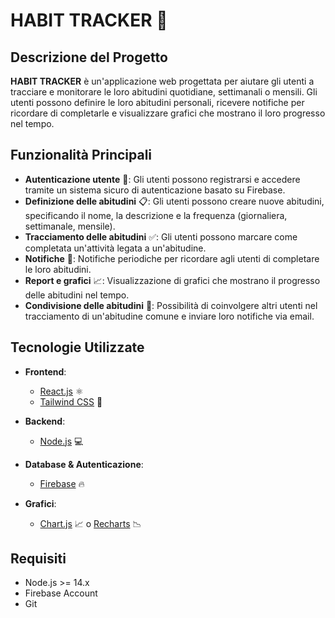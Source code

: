 # HABIT TRACKER 👣

## Descrizione del Progetto

**HABIT TRACKER** è un'applicazione web progettata per aiutare gli utenti a tracciare e monitorare le loro abitudini quotidiane, settimanali o mensili. Gli utenti possono definire le loro abitudini personali, ricevere notifiche per ricordare di completarle e visualizzare grafici che mostrano il loro progresso nel tempo.

## Funzionalità Principali

- **Autenticazione utente** 🔐: Gli utenti possono registrarsi e accedere tramite un sistema sicuro di autenticazione basato su Firebase.
- **Definizione delle abitudini** 📋: Gli utenti possono creare nuove abitudini, specificando il nome, la descrizione e la frequenza (giornaliera, settimanale, mensile).
- **Tracciamento delle abitudini** ✅: Gli utenti possono marcare come completata un'attività legata a un'abitudine.
- **Notifiche** 🔔: Notifiche periodiche per ricordare agli utenti di completare le loro abitudini.
- **Report e grafici** 📈: Visualizzazione di grafici che mostrano il progresso delle abitudini nel tempo.
- **Condivisione delle abitudini** 🫶: Possibilità di coinvolgere altri utenti nel tracciamento di un'abitudine comune e inviare loro notifiche via email.

## Tecnologie Utilizzate

- **Frontend**:
  - [React.js](https://reactjs.org/) ⚛️
  - [Tailwind CSS](https://tailwindcss.com/) 🎨
- **Backend**:
  - [Node.js](https://nodejs.org/) 💻
- **Database & Autenticazione**:

  - [Firebase](https://firebase.google.com/) 🔥

- **Grafici**:
  - [Chart.js](https://www.chartjs.org/) 📈 o [Recharts](https://recharts.org/) 📉

## Requisiti

- Node.js >= 14.x
- Firebase Account
- Git
